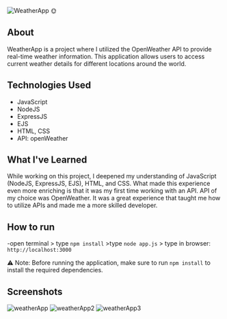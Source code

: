 ![WeatherApp 🌞](https://github.com/EldarGljiva/weatherApp/assets/116194253/d34d7694-fc13-446e-a2c7-40eb67ca4ead)
## About

WeatherApp is a project where I utilized the OpenWeather API to provide real-time weather information. This application allows users to access current weather details for different locations around the world.

## Technologies Used

- JavaScript
- NodeJS
- ExpressJS
- EJS
- HTML, CSS
- API: openWeather

## What I've Learned

While working on this project, I deepened my understanding of JavaScript (NodeJS, ExpressJS, EJS), HTML, and CSS. What made this experience even more enriching is that it was my first time working with an API. 
 API of my choice was OpenWeather. It was a great experience that taught me how to utilize APIs and made me a more skilled developer.

## How to run
-open terminal > type `npm install` >type `node app.js` > type in browser: `http://localhost:3000`

⚠️ Note: Before running the application, make sure to run `npm install` to install the required dependencies.

## Screenshots
![weatherApp](https://github.com/EldarGljiva/weatherApp/assets/116194253/3c02333a-4855-4b5f-9eb7-8558787942a2)
![weatherApp2](https://github.com/EldarGljiva/weatherApp/assets/116194253/0c3e756f-1434-4a23-8386-c74ce9bd3016)
![weatherApp3](https://github.com/EldarGljiva/weatherApp/assets/116194253/d11c3417-e20b-47e3-ac9f-692424cf6ec6)





